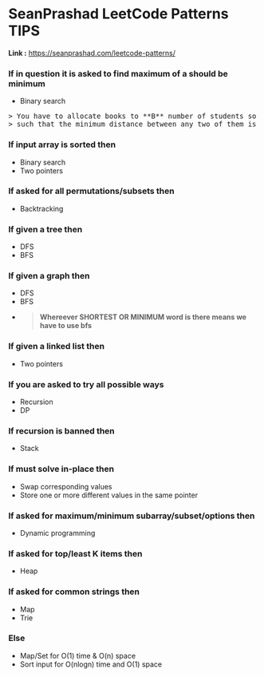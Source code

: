 # SeanPrashad LeetCode Patterns TIPS

**Link :** https://seanprashad.com/leetcode-patterns/

### If in question it is asked to find maximum of a should be minimum

* Binary search
<pre>
> You have to allocate books to **B** number of students so that maximum number of pages alloted to a student is minimum.
> such that the minimum distance between any two of them is as large as possible. Return the largest minimum distance
</pre>

### If input array is sorted then 
- Binary search
- Two pointers

### If asked for all permutations/subsets then
- Backtracking

### If given a tree then
- DFS
- BFS

### If given a graph then
- DFS
- BFS
- > **Whereever SHORTEST OR MINIMUM word is there means we have to use bfs**

### If given a linked list then
- Two pointers

### If you are asked to try all possible ways
* Recursion
* DP


### If recursion is banned then
- Stack

### If must solve in-place then
- Swap corresponding values
- Store one or more different values in the same pointer

### If asked for maximum/minimum subarray/subset/options then
- Dynamic programming

### If asked for top/least K items then
- Heap

### If asked for common strings then
- Map
- Trie

### Else
- Map/Set for O(1) time & O(n) space
- Sort input for O(nlogn) time and O(1) space
